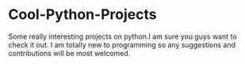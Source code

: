 # Cool-Python-Projects
Some really interesting projects on python.I am sure you guys want to check it out.
I am totally new to programming so any suggestions and contributions will be most welcomed.
